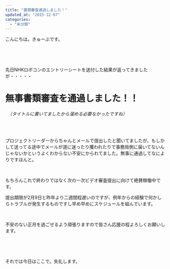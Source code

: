 ```yaml
---
title: "書類審査通過しました！"
updated_at: "2015-12-07"
categories: 
  - "未分類"
---
```


こんにちは。きゅーぶです。

 

 

先日NHKロボコンのエントリーシートを送付した結果が返ってきましたが・・・・・

# **無事書類審査を通過しました！！**　　

###### 　（タイトルに書いてましたから溜める必要なかったですね）

 

プロジェクトリーダーからちゃんとメールで提出したと聞いてましたが、もしかして送ってる途中でメールが道に迷ったり攫われたりで事務局側に届いてないんじゃないかというよくわからない不安にかられてました。無事に通過してなによりですほんと。

 

もちろんこれで終わりではなく次の一次ビデオ審査提出に向けて絶賛稼働中です。

提出期限が2月9日と昨年より二週間程遅いのですが、例年からの経験で何かしらトラブルが発生するものですし早め早めにスケジュールを組んでいます。

 

不安のない正月を過ごせるよう頑張りますので皆さん応援の程よろしくお願いします。

 

 

それでは今日はここで。失礼します。
